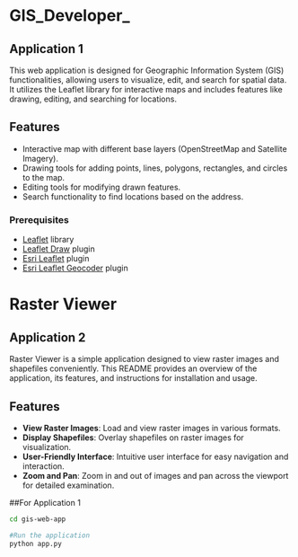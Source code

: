 # GIS_Developer_

## Application 1
This web application is designed for Geographic Information System (GIS) functionalities, allowing users to visualize, edit, and search for spatial data. It utilizes the Leaflet library for interactive maps and includes features like drawing, editing, and searching for locations.

## Features

- Interactive map with different base layers (OpenStreetMap and Satellite Imagery).
- Drawing tools for adding points, lines, polygons, rectangles, and circles to the map.
- Editing tools for modifying drawn features.
- Search functionality to find locations based on the address.


### Prerequisites

- [Leaflet](https://leafletjs.com/) library
- [Leaflet Draw](https://leaflet.github.io/Leaflet.draw/docs/leaflet-draw-latest.html) plugin
- [Esri Leaflet](https://esri.github.io/esri-leaflet/) plugin
- [Esri Leaflet Geocoder](https://esri.github.io/esri-leaflet/api-reference/controls/geocoder.html) plugin


# Raster Viewer 
## Application 2

Raster Viewer is a simple application designed to view raster images and shapefiles conveniently. This README provides an overview of the application, its features, and instructions for installation and usage.

## Features

- **View Raster Images**: Load and view raster images in various formats.
- **Display Shapefiles**: Overlay shapefiles on raster images for visualization.
- **User-Friendly Interface**: Intuitive user interface for easy navigation and interaction.
- **Zoom and Pan**: Zoom in and out of images and pan across the viewport for detailed examination.


##For Application 1
```bash
cd gis-web-app

#Run the application
python app.py
